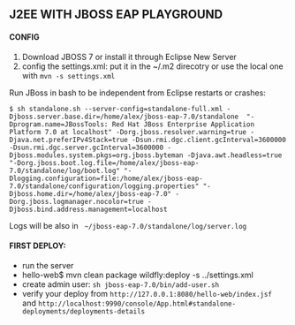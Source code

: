 ## J2EE WITH JBOSS EAP PLAYGROUND

#### CONFIG
1. Download JBOSS 7 or install it through Eclipse New Server
2. config the settings.xml: put it in the ~/.m2 direcotry or use the local one with `mvn -s settings.xml`

Run JBoss in bash to be independent from Eclipse restarts or crashes:  

```
$ sh standalone.sh --server-config=standalone-full.xml -Djboss.server.base.dir=/home/alex/jboss-eap-7.0/standalone  "-Dprogram.name=JBossTools: Red Hat JBoss Enterprise Application Platform 7.0 at localhost" -Dorg.jboss.resolver.warning=true -Djava.net.preferIPv4Stack=true -Dsun.rmi.dgc.client.gcInterval=3600000 -Dsun.rmi.dgc.server.gcInterval=3600000 -Djboss.modules.system.pkgs=org.jboss.byteman -Djava.awt.headless=true "-Dorg.jboss.boot.log.file=/home/alex/jboss-eap-7.0/standalone/log/boot.log" "-Dlogging.configuration=file:/home/alex/jboss-eap-7.0/standalone/configuration/logging.properties" "-Djboss.home.dir=/home/alex/jboss-eap-7.0" -Dorg.jboss.logmanager.nocolor=true -Djboss.bind.address.management=localhost 
```

Logs will be also in ` ~/jboss-eap-7.0/standalone/log/server.log` 


#### FIRST DEPLOY:
- run the server
- hello-web$ mvn clean package wildfly:deploy -s ../settings.xml 
- create admin user: `sh jboss-eap-7.0/bin/add-user.sh`
- verify your deploy from `http://127.0.0.1:8080/hello-web/index.jsf` and `http://localhost:9990/console/App.html#standalone-deployments/deployments-details`

